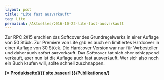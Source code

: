 ```yaml
---
layout: post
title: "Lite fast ausverkauft"
tag: Lite
permalink: /Aktuelles/2016-10-22-lite-fast-ausverkauft
---
```


Zur RPC 2015 erschien das Softcover des Grundregelwerks in einer Auflage von 50 Stück. Zur Premiere von Lite gab es auch ein limitiertes Hardcover in einer Auflage von 30 Stück. Die Hardcover Version war nur für Vorbesteller und daher auch sofort ausverkauft. Das Softcover hat sich eher schleppend verkauft, aber nun ist die Auflage auch fast ausverkauft. Wer sich also noch ein Buch kaufen will, sollte schnell zuschnappen.

**[&raquo; Produktseite]({{ site.baseurl }}/Publikationen/)**
